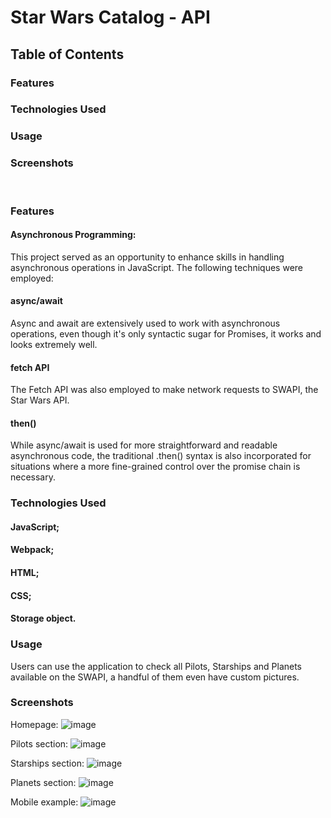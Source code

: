# Star Wars Catalog - API

## Table of Contents
### Features
### Technologies Used
### Usage
### Screenshots

<br>

### Features
#### Asynchronous Programming: 
   This project served as an opportunity to enhance skills in handling asynchronous operations in JavaScript. The following techniques were employed:
   #### async/await
   Async and await are extensively used to work with asynchronous operations, even though it's only syntactic sugar for Promises, it works and looks extremely well.
   
   #### fetch API
   The Fetch API was also employed to make network requests to SWAPI, the Star Wars API. 

   #### then()
   While async/await is used for more straightforward and readable asynchronous code, the traditional .then() syntax is also incorporated for situations where a more fine-grained control over the promise chain is necessary.

### Technologies Used
#### JavaScript;
#### Webpack;
#### HTML;
#### CSS;
#### Storage object.

### Usage
  Users can use the application to check all Pilots, Starships and Planets available on the SWAPI, a handful of them even have custom pictures.

### Screenshots

Homepage:
![image](https://github.com/vitmonjo/swapi/assets/95149403/7c8bcff9-14bb-4062-a328-22fbc72714b9)

Pilots section:
![image](https://github.com/vitmonjo/swapi/assets/95149403/5002191f-5404-4889-ad43-43a6acec18f5)

Starships section:
![image](https://github.com/vitmonjo/swapi/assets/95149403/3a9a8cd2-2fa9-44d8-90b9-05dbeeae2965)

Planets section:
![image](https://github.com/vitmonjo/swapi/assets/95149403/4a48f0d9-882b-4367-afcf-4cb233b730c5)

Mobile example:
![image](https://github.com/vitmonjo/swapi/assets/95149403/f3c3210e-f37a-443e-adb1-449d92441c73)
